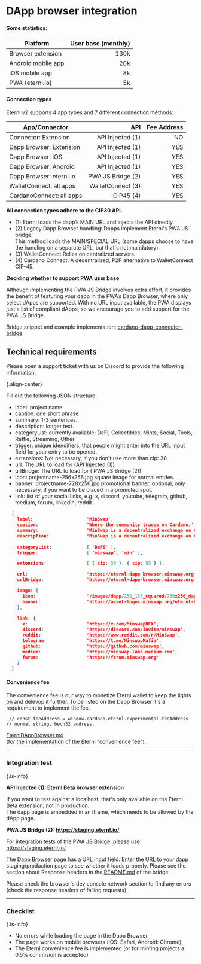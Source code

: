 # DApp browser integration

#### Some statistics:

| Platform           | User base (monthly) |
| ------------------ | ------------------: |
| Browser extension  |                130k |
| Android mobile app |                 20k |
| iOS mobile app     |                  8k |
| PWA (eternl.io)    |                  5k |

#### Connection types

Eternl v2 supports 4 app types and 7 different connection methods:

| App/Connector            |               API | Fee Address |
| ------------------------ | ----------------: | ----------: |
| Connector: Extension     |  API Injected (1) |          NO |
| Dapp Browser: Extension  |  API Injected (1) |         YES |
| Dapp Browser: iOS        |  API Injected (1) |         YES |
| Dapp Browser: Android    |  API Injected (1) |         YES |
| Dapp Browser: eternl.io  | PWA JS Bridge (2) |         YES |
| WalletConnect: all apps  | WalletConnect (3) |         YES |
| CardanoConnect: all apps |         CIP45 (4) |         YES |

**All connection types adhere to the CIP30 API.**

* (1) Eternl loads the dapp’s MAIN URL and injects the API directly.
* (2) Legacy Dapp Browser handling: Dapps implement Eternl's PWA JS bridge.\
  This method loads the MAIN/SPECIAL URL (some dapps choose to have the handling on a separate URL, but that's not mandatory).
* (3) WalletConnect: Relies on centralized servers.
* (4) Cardano Connect: A decentralized, P2P alternative to WalletConnect CIP-45.

**Deciding whether to support PWA user base**

Although implementing the PWA JS Bridge involves extra effort, it provides the benefit of featuring your dapp in the PWA’s Dapp Browser, where only select dApps are supported. With no URL input available, the PWA displays just a list of compliant dApps, so we encourage you to add support for the PWA JS Bridge.

Bridge snippet and example implementation:  [cardano-dapp-connector-bridge](https://github.com/Tastenkunst/cardano-dapp-connector-bridge)

## Technical requirements

Please open a support ticket with us on Discord to provide the following information:

{.align-center}

Fill out the following JSON structure.

* label: project name
* caption: one short phrase
* summary: 1-3 sentences.
* description: longer text.
* categoryList: currently available: DeFi, Collectibles, Mints, Social, Tools, Raffle, Streaming, Other
* trigger: unique idendifiers, that people might enter into the URL input field for your entry to be opened.
* extensions: Not necessary, if you don't use more than cip: 30.
* url: The URL to load for (API Injected (1))
* urlBridge: The URL to load for ( PWA JS Bridge (2))
* icon: projectname-256x256.jpg square image for normal entries.
* banner: projectname-728x256.jpg promotional banner, optional, only necessary, if you want to be placed in a promoted spot.
* link: list of your social links, e.g. x, discord, youtube, telegram, github, medium, forum, linkedin, reddit

```json
  {
    label:                    'MinSwap',
    caption:                  'Where the community trades on Cardano.',
    summary:                  'MinSwap is a decentralized exchange on Cardano.',
    description:              'MinSwap is a decentralized exchange on Cardano. It is a community-driven project that aims to provide a safe and secure platform for users to trade their tokens.',
    
    categoryList:             [ 'DeFi' ],
    trigger:                  [ 'minswap', 'min' ],

    extensions:               [ { cip: 30 }, { cip: 95 } ],

    url:                      'https://eternl-dapp-browser.minswap.org',
    urlBridge:                'https://eternl-dapp-browser.minswap.org',

    image: {
      icon:                   '/images/dapp/256_156_squared/256x256_dapp_minswap.jpg',
      banner:                 'https://asset-logos.minswap.org/eternl-banner.jpg'
    },
    
    link: {
      x:                      'https://x.com/MinswapDEX',
      discord:                'https://discord.com/invite/minswap',
      reddit:                 'https://www.reddit.com/r/MinSwap',
      telegram:               'https://t.me/MinswapMafia',
      github:                 'https://github.com/minswap',
      medium:                 'https://minswap-labs.medium.com',
      forum:                  'https://forum.minswap.org'
    }
  }
```

#### Convenience fee

The convenience fee is our way to monetize Eternl wallet to keep the lights on and delevop it further. To be listed on the Dapp Browser it's a requirement to implement the fee.

```
 // const feeAddress = window.cardano.eternl.experimental.feeAddress // normal string, bech32 address.
```

[EternlDAppBrowser.md](https://github.com/Tastenkunst/cardano-dapp-connector-bridge/blob/main/EternlDAppBrowser.md)\
(for the implementation of the Eternl "convenience fee").

***

### Integration test

{.is-info}

**API Injected (1): Eternl Beta browser extension**

If you want to test against a localhost, that's only available on the Eternl Beta extension, not in production.\
The dapp page is embedded in an iframe, which needs to be allowed by the dApp page.

**PWA JS Bridge (2): https://staging.eternl.io/**

For integration tests of the PWA JS Bridge, please use: https://staging.eternl.io/

The Dapp Browser page has a URL input field. Enter the URL to your dapp staging/production page to see whether it loads properly. Please see the section about Response headers in the [README.md](https://github.com/Tastenkunst/cardano-dapp-connector-bridge/blob/main/README.md) of the bridge.

Please check the browser's dev console network section to find any errors (check the response headers of failing requests).

***

### Checklist

{.is-info}

* No errors while loading the page in the Dapp Browser
* The page works on mobile browsers (iOS: Safari, Android: Chrome)
* The Eternl convenience fee is implemented (or for minting projects a 0.5% commision is accepted)
